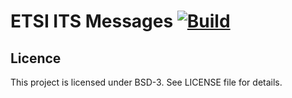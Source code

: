# ETSI ITS Messages [![Build](https://github.com/nfiniity/ros_etsi_its_msgs/actions/workflows/ci.yml/badge.svg)](https://github.com/nfiniity/ros_etsi_its_msgs/actions/workflows/ci.yml)


## Licence

This project is licensed under BSD-3. See LICENSE file for details.
